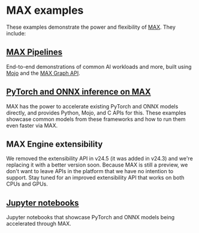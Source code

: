 # MAX examples

These examples demonstrate the power and flexibility of
[MAX](https://docs.modular.com/max/). They include:

## [MAX Pipelines](../pipelines/python)

End-to-end demonstrations of common AI workloads and more, built using
[Mojo](https://docs.modular.com/mojo/) and the
[MAX Graph API](https://docs.modular.com/max/graph/).

## [PyTorch and ONNX inference on MAX](inference/)

MAX has the power to accelerate existing PyTorch and ONNX models directly, and
provides Python, Mojo, and C APIs for this. These examples showcase common
models from these frameworks and how to run them even faster via MAX.

## MAX Engine extensibility

We removed the extensibility API in v24.5 (it was added in v24.3) and we're
replacing it with a better version soon. Because MAX is still a preview, we
don't want to leave APIs in the platform that we have no intention to support.
Stay tuned for an improved extensibility API that works on both CPUs and GPUs.

## [Jupyter notebooks](notebooks/)

Jupyter notebooks that showcase PyTorch and ONNX models being accelerated
through MAX.
